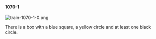 #### 1070-1
![train-1070-1-0.png](https://github.com/lil-lab/nlvr/raw/master/nlvr/train/images/69/train-1070-1-0.png "train-1070-1-0.png")

There is a box with a blue square, a yellow circle and at least one black circle.